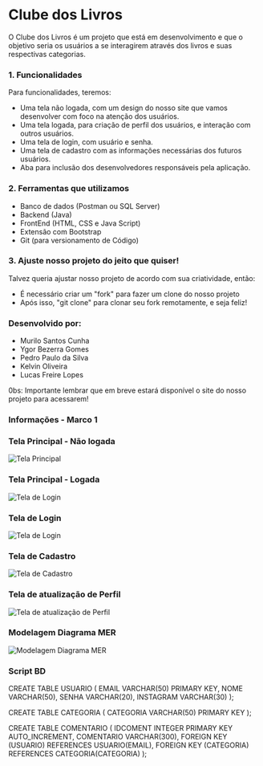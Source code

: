 
# Clube dos Livros

O Clube dos Livros é um projeto que está em desenvolvimento e que o objetivo seria os usuários a se interagirem através dos livros e suas respectivas categorias. 

### 1. Funcionalidades 

Para funcionalidades, teremos: 
- Uma tela não logada, com um design do nosso site que vamos desenvolver com foco na atenção dos usuários. 
- Uma tela logada, para criação de perfil dos usuários, e interação com outros usuários. 
- Uma tela de login, com usuário e senha. 
- Uma tela de cadastro com as informações necessárias dos futuros usuários. 
- Aba para inclusão dos desenvolvedores responsáveis pela aplicação. 

### 2. Ferramentas que utilizamos 

- Banco de dados (Postman ou SQL Server) 
- Backend (Java) 
- FrontEnd (HTML, CSS e Java Script)
- Extensão com Bootstrap 
- Git (para versionamento de Código) 


### 3. Ajuste nosso projeto do jeito que quiser!
Talvez queria ajustar nosso projeto de acordo com sua criatividade, então:
- É necessário criar um "fork" para fazer um clone do nosso projeto 
- Após isso, "git clone" para clonar seu fork remotamente, e seja feliz! 


### Desenvolvido por: 
- Murilo Santos Cunha 
- Ygor Bezerra Gomes 
- Pedro Paulo da Silva 
- Kelvin Oliveira
- Lucas Freire Lopes

0bs: Importante lembrar que em breve estará disponível o site do nosso projeto para acessarem!

### Informações - Marco 1 

### Tela Principal - Não logada
![Tela Principal](./bookish/src/main/webapp/images-index/tela%202.jpg)

### Tela Principal - Logada
![Tela de Login](./bookish/src/main/webapp/images-index/Desktop%20-%208.png)

### Tela de Login 
![Tela de Login](./bookish/src/main/webapp/images-index/Frame%2011.png)

### Tela de Cadastro 
![Tela de Cadastro](./bookish/src/main/webapp/images-index/Tela_3.png)

### Tela de atualização de Perfil 
![Tela de atualização de Perfil](./bookish/src/main/webapp/images-index/Tela%204.png)

### Modelagem Diagrama MER 
![Modelagem Diagrama MER](./bookish/src/main/webapp/images-index/mer.jpg)


### Script BD
CREATE TABLE USUARIO (
EMAIL VARCHAR(50) PRIMARY KEY,
NOME VARCHAR(50),
SENHA VARCHAR(20),
INSTAGRAM VARCHAR(30)
);


CREATE TABLE CATEGORIA (
CATEGORIA VARCHAR(50) PRIMARY KEY
);

CREATE TABLE COMENTARIO (
IDCOMENT INTEGER PRIMARY KEY AUTO_INCREMENT,
COMENTARIO VARCHAR(300),
FOREIGN KEY (USUARIO) REFERENCES USUARIO(EMAIL),
FOREIGN KEY (CATEGORIA) REFERENCES CATEGORIA(CATEGORIA)
);



